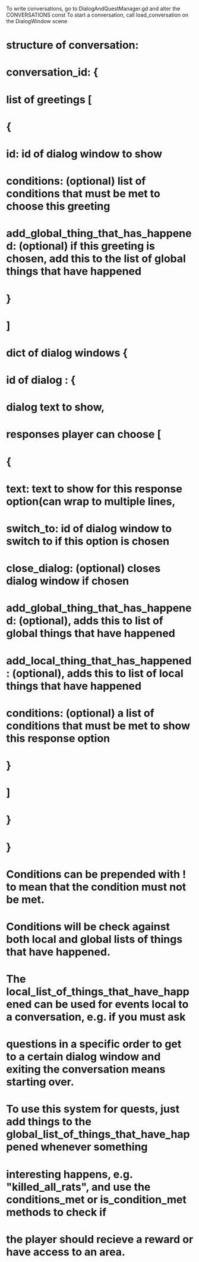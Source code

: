 To write conversations, go to DialogAndQuestManager.gd and alter the CONVERSATIONS const
To start a conversation, call load_conversation on the DialogWindow scene

# structure of conversation:
# conversation_id: {
# 	list of greetings [
# 		{
# 			id: id of dialog window to show
# 			conditions: (optional) list of conditions that must be met to choose this greeting
# 			add_global_thing_that_has_happened: (optional) if this greeting is chosen, add this to the list of global things that have happened
#		}
# 	]
# 	dict of dialog windows {
# 		id of dialog : {
# 			dialog text to show,
# 			responses player can choose [
#				{
#					text: text to show for this response option(can wrap to multiple lines,
#					switch_to: id of dialog window to switch to if this option is chosen
#					close_dialog: (optional) closes dialog window if chosen
#					add_global_thing_that_has_happened: (optional), adds this to list of global things that have happened
#					add_local_thing_that_has_happened: (optional), adds this to list of local things that have happened
#					conditions: (optional) a list of conditions that must be met to show this response option
#				}
#			]
# 	}
# }

# Conditions can be prepended with ! to mean that the condition must not be met.
# Conditions will be check against both local and global lists of things that have happened.
# The local_list_of_things_that_have_happened can be used for events local to a conversation, e.g. if you must ask
# questions in a specific order to get to a certain dialog window and exiting the conversation means starting over.

# To use this system for quests, just add things to the global_list_of_things_that_have_happened whenever something 
# interesting happens, e.g. "killed_all_rats", and use the conditions_met or is_condition_met methods to check if 
# the player should recieve a reward or have access to an area.
